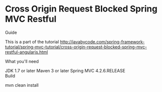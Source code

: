 # Cross Origin Request Blocked Spring MVC Restful

Guide

This is a part of the tutorial http://javabycode.com/spring-framework-tutorial/spring-mvc-tutorial/cross-origin-request-blocked-spring-mvc-restful-angularjs.html

What you'll need

JDK 1.7 or later
Maven 3 or later
Spring MVC 4.2.6.RELEASE  
Build

mvn clean install    
